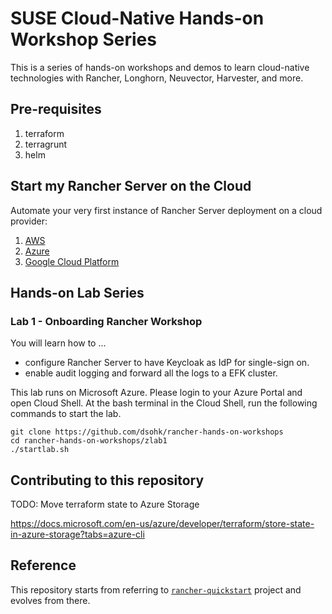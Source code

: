 # SUSE Cloud-Native Hands-on Workshop Series

This is a series of hands-on workshops and demos to learn cloud-native technologies with Rancher, Longhorn, Neuvector, Harvester, and more.

## Pre-requisites

1. terraform 
2. terragrunt
3. helm

## Start my Rancher Server on the Cloud

Automate your very first instance of Rancher Server deployment on a cloud provider:

1. [AWS](./rancher-server-aws-ec2)
2. [Azure](./rancher-server-azure)
3. [Google Cloud Platform](./rancher-server-google-cloud-platform)

## Hands-on Lab Series

### Lab 1 - Onboarding Rancher Workshop

You will learn how to ...

* configure Rancher Server to have Keycloak as IdP for single-sign on.
* enable audit logging and forward all the logs to a EFK cluster.

This lab runs on Microsoft Azure. Please login to your Azure Portal and open Cloud Shell. At the bash terminal in the Cloud Shell, run the following commands to start the lab.

```
git clone https://github.com/dsohk/rancher-hands-on-workshops
cd rancher-hands-on-workshops/zlab1
./startlab.sh
```



## Contributing to this repository

TODO: Move terraform state to Azure Storage

https://docs.microsoft.com/en-us/azure/developer/terraform/store-state-in-azure-storage?tabs=azure-cli


## Reference

This repository starts from referring to [`rancher-quickstart`](https://github.com/rancher/quickstart) project and evolves from there. 

